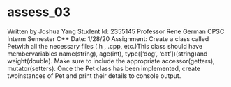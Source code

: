 # assess_03

Written by Joshua Yang
Student Id: 2355145
Professor Rene German
CPSC Interm Semester C++
Date: 1/28/20
Assignment:
Create a class called Petwith all the necessary files
(.h , .cpp, etc.)This class should have membervariables
name(string), age(int), type([‘dog’, ‘cat’])(string)and weight(double).
Make sure to include the appropriate accessor(getters), mutator(setters).
Once the Pet class has been implemented, create twoinstances of Pet
and print their details to console output.

